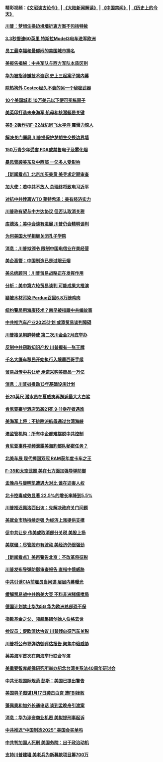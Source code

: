 #### 精彩视频：[《文昭谈古论今》](https://github.com/gfw-breaker/wenzhao/blob/master/README.md?t=01210030) | [《大陆新闻解读》](https://github.com/gfw-breaker/ntdtv-comedy/blob/master/README.md?t=01210030) | [《中国禁闻》](https://github.com/gfw-breaker/ntdtv-news/blob/master/README.md?t=01210030) | [《历史上的今天》](https://github.com/gfw-breaker/today-in-history/blob/master/README.md?t=01210030) 

#### [川普：梦想生换边境墙折衷方案不包括特赦](../pages/nsc412/n10989992.md?t=01210030) 

#### [3.3秒提速60英里 特斯拉Model3电车进军欧洲](../pages/nsc412/n10989887.md?t=01210030) 

#### [员工最幸福和最郁闷的美国城市排名](../pages/nsc412/n10989171.md?t=01210030) 

#### [美报告揭秘：中共军队与西方军队本质区别](../pages/nsc412/n10988007.md?t=01210030) 

#### [华为被指涉嫌技术盗窃 史上三起案子揭内幕](../pages/nsc412/n10988544.md?t=01210030) 

#### [除热狗外 Costco经久不衰的另一个秘密武器](../pages/nsc412/n10987854.md?t=01210030) 

#### [10个美国城市 10万美元以下便可买栋房子](../pages/nsc412/n10987722.md?t=01210030) 

#### [美英印打造未来海军 航母和核潜艇是关键](../pages/nsc412/n10940648.md?t=01210030) 

#### [美B-2轰炸机F-22战机同飞太平洋 震慑力惊人](../pages/nsc412/n10988582.md?t=01210030) 

#### [解决关门僵局 川普提保护梦想生交换边界墙](../pages/nsc412/n10988175.md?t=01210030) 

#### [150万青少年受害 FDA或禁售电子及雾化烟](../pages/nsc412/n10988186.md?t=01210030) 

#### [暴风雪袭美东及中西部 一亿多人受影响](../pages/nsc412/n10988131.md?t=01210030) 

#### [【新闻看点】北京加买美货 美寻求定期审查](../pages/nsc412/n10987864.md?t=01210030) 

#### [加大使：若中共不放人 总理终将致电习近平](../pages/nsc412/n10988091.md?t=01210030) 

#### [对抗中共悖离WTO 莱特希泽：美有经济实力](../pages/nsc412/n10988015.md?t=01210030) 

#### [川普称有望与中方达协议 但否认取消关税](../pages/nsc412/n10987938.md?t=01210030) 

#### [库德洛：美中会谈有进展 川普仍会精明谈判](../pages/nsc412/n10987906.md?t=01210030) 

#### [为何美国大学相继关闭孔子学院](../pages/nsc412/n10987695.md?t=01210030) 

#### [消息：川普拟颁令 限制中国电信业在美经营](../pages/nsc412/n10987255.md?t=01210030) 

#### [美企高管：中国制造已是过眼云烟](../pages/nsc412/n10986529.md?t=01210030) 

#### [美总统顾问：川普贸易战略正在发挥作用](../pages/nsc412/n10986320.md?t=01210030) 

#### [分析：美中第六轮贸易谈判 可能成果大推演](../pages/nsc412/n10986382.md?t=01210030) 

#### [疑被木材污染 Perdue召回6.8万磅鸡肉](../pages/nsc412/n10986295.md?t=01210030) 

#### [纽约警局用海康技术？南早被指跟中共编故事](../pages/nsc412/n10986039.md?t=01210030) 

#### [中共推汽车产业2025计划 或添贸易谈判障碍](../pages/nsc412/n10985839.md?t=01210030) 

#### [川普接见朝鲜特使 第二次川金会2月底举办](../pages/nsc412/n10986216.md?t=01210030) 

#### [反制中共窃取知识产权 川普握有一张王牌](../pages/nsc412/n10986046.md?t=01210030) 

#### [千名大篷车移民开始执行入境墨西哥手续](../pages/nsc412/n10986204.md?t=01210030) 

#### [贸易战传中共让步 承诺采购美商品一万亿](../pages/nsc412/n10985900.md?t=01210030) 

#### [消息：川普拟推动13年基础设施计划](../pages/nsc412/n10985743.md?t=01210030) 

#### [长20英尺 潜水员在夏威夷再邂逅最大大白鲨](../pages/nsc412/n10985690.md?t=01210030) 

#### [肯尼亚豪华酒店恐袭21死 9·11幸存者遇难](../pages/nsc412/n10985445.md?t=01210030) 

#### [美海军上将：不排除派航母通过台湾海峡](../pages/nsc412/n10984943.md?t=01210030) 

#### [澳监管机构：所有中企都难摆脱中共控制](../pages/nsc412/n10983591.md?t=01210030) 

#### [肯尼亚事件视频泄露美海豹部队秘密任务？](../pages/nsc412/n10984543.md?t=01210030) 

#### [北美车展 现代捧回双冠 RAM获年度卡车之王](../pages/nsc412/n10984064.md?t=01210030) 

#### [F-35和太空武器 美在七方面加强导弹防御](../pages/nsc412/n10984126.md?t=01210030) 

#### [孟晚舟与康明凯遭遇大对比 谁在迫害人权](../pages/nsc412/n10983804.md?t=01210030) 

#### [北卡控毒成效显著 22.5%的增长率降到5.5%](../pages/nsc412/n10983187.md?t=01210030) 

#### [川普推迟佩洛西出访：先解决政府关门问题](../pages/nsc412/n10983416.md?t=01210030) 

#### [美就业市场持续走强 为经济上涨提供支撑](../pages/nsc412/n10983238.md?t=01210030) 

#### [促中共让步 传美或取消部分关税 美股上扬](../pages/nsc412/n10983410.md?t=01210030) 

#### [美联储：尽管股市有波动 美经济仍很强劲](../pages/nsc412/n10983394.md?t=01210030) 

#### [【新闻看点】美再警告北京：不改革将征税](../pages/nsc412/n10982896.md?t=01210030) 

#### [川普发布导弹防御审查报告 直指中俄威胁](../pages/nsc412/n10982865.md?t=01210030) 

#### [中共引诱CIA前雇员当间谍 层层内幕曝光](../pages/nsc412/n10983054.md?t=01210030) 

#### [缓解贸易战中共购美大豆 不料非洲猪瘟搅局](../pages/nsc412/n10983126.md?t=01210030) 

#### [德国计划禁止华为5G 华为欧洲总部恐不保](../pages/nsc412/n10982951.md?t=01210030) 

#### [指数基金之父、领航集团创始人伯格去世](../pages/nsc412/n10982830.md?t=01210030) 

#### [参议员：促欧盟达协议 川普倾向征汽车关税](../pages/nsc412/n10982456.md?t=01210030) 

#### [川普将公布导弹防御评估报告 聚焦中俄威胁](../pages/nsc412/n10982323.md?t=01210030) 

#### [英美海军首次在南海举行联合军演](../pages/nsc412/n10981956.md?t=01210030) 

#### [美重要智库胡佛研究所举办纪念台湾关系法40周年研讨会](../pages/nsc412/n10981581.md?t=01210030) 

#### [中共无视国际规范 彭斯：美国已提出警告](../pages/nsc412/n10980891.md?t=01210030) 

#### [美国男子图谋1月17日袭击白宫 遭FBI挫败](../pages/nsc412/n10981236.md?t=01210030) 

#### [蓬佩奥和加外长通电话 谈到孟晚舟引渡案](../pages/nsc412/n10980431.md?t=01210030) 

#### [消息：华为涉盗商业机密 美拟提刑事起诉](../pages/nsc412/n10980593.md?t=01210030) 

#### [中共推迟“中国制造2025” 美国会买单吗](../pages/nsc412/n10980497.md?t=01210030) 

#### [中共判加国人死刑 美国务院：出于政治动机](../pages/nsc412/n10980469.md?t=01210030) 

#### [支持川普建墙 美老兵为新募款项目筹700万](../pages/nsc412/n10980304.md?t=01210030) 

